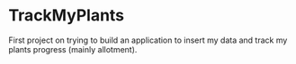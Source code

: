 # TrackMyPlants
First project on trying to build an application to insert my data and track my plants progress (mainly allotment).
